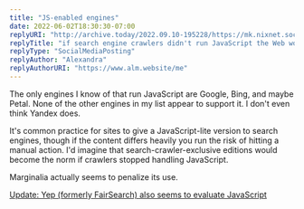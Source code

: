 ```yaml
---
title: "JS-enabled engines"
date: 2022-06-02T18:30:30-07:00
replyURI: "http://archive.today/2022.09.10-195228/https://mk.nixnet.social/notes/911asmc9rn"
replyTitle: "if search engine crawlers didn't run JavaScript the Web would be better"
replyType: "SocialMediaPosting"
replyAuthor: "Alexandra"
replyAuthorURI: "https://www.alm.website/me"
---
```

The only engines I know of that run JavaScript are Google, Bing, and maybe Petal. None of the other engines in my list appear to support it. I don't even think Yandex does.

It's common practice for sites to give a JavaScript-lite version to search engines, though if the content differs heavily you run the risk of hitting a manual action. I'd imagine that search-crawler-exclusive editions would become the norm if crawlers stopped handling JavaScript.

Marginalia actually seems to penalize its use.

<p><ins>Update: Yep (formerly FairSearch) also seems to evaluate JavaScript</ins></p>
